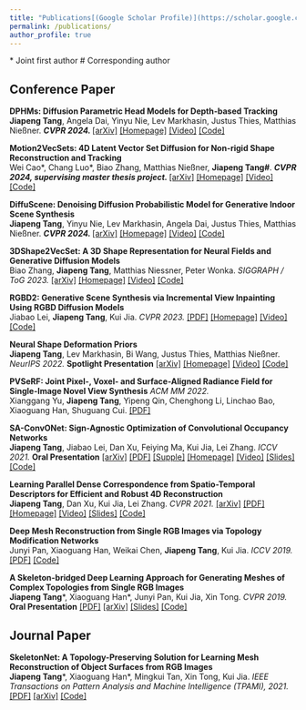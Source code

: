 ```yaml
---
title: "Publications[(Google Scholar Profile)](https://scholar.google.com/citations?user=llkY7TEAAAAJ&hl=zh-CN)"
permalink: /publications/
author_profile: true
---
```

\* Joint first author \# Corresponding author

## Conference Paper
<b>DPHMs: Diffusion Parametric Head Models for Depth-based Tracking</b> <br> <b>Jiapeng Tang</b>, Angela Dai, Yinyu Nie, Lev Markhasin, Justus Thies, Matthias Nießner. <b><i> CVPR 2024. </i></b> [[arXiv]](https://arxiv.org/abs/2312.01068.pdf) [[Homepage]](https://tangjiapeng.github.io/projects/DPHMs/) [[Video]](https://www.youtube.com/embed/w_EJ5LDJ7T4)  [[Code]](https://github.com/tangjiapeng/DPHMs)  

<b>Motion2VecSets: 4D Latent Vector Set Diffusion for Non-rigid Shape Reconstruction and Tracking</b> <br> Wei Cao\*, Chang Luo\*, Biao Zhang, Matthias Nießner, <b>Jiapeng Tang#</b>. <b><i> CVPR 2024, supervising master thesis project. </i></b> [[arXiv]](https://arxiv.org/abs/2312.01068.pdf) [[Homepage]](https://vveicao.github.io/projects/Motion2VecSets/) [[Video]](https://youtu.be/aKfmzxTyU_I)  [[Code]](https://github.com/VVeiCao/Motion2VecSets)  

<b>DiffuScene: Denoising Diffusion Probabilistic Model for Generative Indoor Scene Synthesis</b> <br> <b>Jiapeng Tang</b>, Yinyu Nie, Lev Markhasin, Angela Dai, Justus Thies, Matthias Nießner. <b><i> CVPR 2024. </i></b> [[arXiv]](https://arxiv.org/abs/2303.14207.pdf) [[Homepage]](https://tangjiapeng.github.io/projects/DiffuScene/) [[Video]](https://www.youtube.com/embed/VkBey2ZHA6E)  [[Code]](https://github.com/tangjiapeng/DiffuScene)  

<b>3DShape2VecSet: A 3D Shape Representation for Neural Fields and Generative Diffusion Models</b> <br> Biao Zhang, <b>Jiapeng Tang</b>, Matthias Niessner, Peter Wonka. <i> SIGGRAPH / ToG 2023. </i> [[arXiv]](https://arxiv.org/pdf/2301.11445.pdf) [[Homepage]](https://1zb.github.io/3DShape2VecSet/) [[Video]](https://www.youtube.com/watch?v=KKQsQccpBFk)  [[Code]](https://github.com/1zb/3DShape2VecSet)  

<b>RGBD2: Generative Scene Synthesis via Incremental View Inpainting Using RGBD Diffusion Models</b> <br> Jiabao Lei, <b>Jiapeng Tang</b>, Kui Jia. <i> CVPR 2023.</i> [[PDF]](https://openaccess.thecvf.com/content/CVPR2023/papers/Lei_RGBD2_Generative_Scene_Synthesis_via_Incremental_View_Inpainting_Using_RGBD_CVPR_2023_paper.pdf) [[Homepage]](https://jblei.site/proj/rgbd-diffusion/) [[Video]](https://youtu.be/lxR5gMvw_Aw)  [[Code]](https://github.com/Karbo123/RGBD-Diffusion) 

<b>Neural Shape Deformation Priors</b> <br> <b>Jiapeng Tang</b>, Lev Markhasin, Bi Wang, Justus Thies, Matthias Nießner. <i> NeurIPS 2022.</i> <b>Spotlight Presentation</b> [[arXiv]](https://arxiv.org/pdf/2210.05616.pdf) [[Homepage]](https://tangjiapeng.github.io/projects/NSDP/) [[Video]](https://youtu.be/neKuf85H0nE)  [[Code]](https://github.com/tangjiapeng/NSDP) 

<b>PVSeRF: Joint Pixel-, Voxel- and Surface-Aligned Radiance Field for Single-Image Novel View Synthesis</b> <i> ACM MM 2022.</i>  <br>  Xianggang Yu, <b>Jiapeng Tang</b>, Yipeng Qin, Chenghong Li, Linchao Bao, Xiaoguang Han, Shuguang Cui. [[PDF]](https://arxiv.org/abs/2202.04879)

<b>SA-ConvONet: Sign-Agnostic Optimization of Convolutional Occupancy Networks</b> <br> <b>Jiapeng Tang</b>, Jiabao Lei, Dan Xu, Feiying Ma, Kui Jia, Lei Zhang. <i> ICCV 2021.</i> <b>Oral Presentation</b> [[arXiv]](https://arxiv.org/abs/2105.03582) [[PDF]](https://openaccess.thecvf.com/content/ICCV2021/papers/Tang_SA-ConvONet_Sign-Agnostic_Optimization_of_Convolutional_Occupancy_Networks_ICCV_2021_paper.pdf) [[Supple]](https://openaccess.thecvf.com/content/ICCV2021/supplemental/Tang_SA-ConvONet_Sign-Agnostic_Optimization_ICCV_2021_supplemental.pdf) [[Homepage]](https://tangjiapeng.github.io/projects/SA-ConvONet/) [[Video]](https://www.youtube.com/watch?v=kus2JEgBqQg) [[Slides]](http://tangjiapeng.github.io/files/ICCV21_Slides.pdf) [[Code]](https://github.com/tangjiapeng/SA-ConvONet) 

<b>Learning Parallel Dense Correspondence from Spatio-Temporal Descriptors
for Efficient and Robust 4D Reconstruction</b> <br> <b>Jiapeng Tang</b>, Dan Xu, Kui Jia, Lei Zhang. <i> CVPR 2021.</i> [[arXiv]](https://arxiv.org/pdf/2103.16341.pdf) [[PDF]](https://openaccess.thecvf.com/content/CVPR2021/papers/Tang_Learning_Parallel_Dense_Correspondence_From_Spatio-Temporal_Descriptors_for_Efficient_and_CVPR_2021_paper.pdf) [[Homepage]](https://tangjiapeng.github.io/LPDC-Net) [[Video]](https://youtu.be/dhmuuzfRpNs) [[Slides]](http://tangjiapeng.github.io/files/CVPR21_Slides.pdf) [[Code]](https://github.com/Gorilla-Lab-SCUT/LPDC-Net)

<b>Deep Mesh Reconstruction from Single RGB Images
via Topology Modification Networks</b> <br> Junyi Pan, Xiaoguang Han, Weikai Chen, <b>Jiapeng Tang</b>, Kui Jia. <i> ICCV 2019.</i> [[PDF]](https://openaccess.thecvf.com/content_ICCV_2019/papers/Pan_Deep_Mesh_Reconstruction_From_Single_RGB_Images_via_Topology_Modification_ICCV_2019_paper.pdf) [[Code]](https://github.com/jnypan/TMNet)

<b>A Skeleton-bridged Deep Learning Approach for Generating Meshes
of Complex Topologies from Single RGB Images</b> <br> <b>Jiapeng Tang</b>\*, Xiaoguang Han\*, Junyi Pan, Kui Jia, Xin Tong. <i> CVPR 2019.</i> <b>Oral Presentation</b> [[PDF]](https://openaccess.thecvf.com/content_CVPR_2019/papers/Tang_A_Skeleton-Bridged_Deep_Learning_Approach_for_Generating_Meshes_of_Complex_CVPR_2019_paper.pdf) [[arXiv]](https://arxiv.org/abs/1903.04704) [[Slides]](http://tangjiapeng.github.io/files/CVPR19_Slides.pdf) [[Code]](https://github.com/Gorilla-Lab-SCUT/SkeletonBridgeRecon)

## Journal Paper

<b>SkeletonNet: A Topology-Preserving Solution for Learning Mesh Reconstruction of Object Surfaces from RGB Images</b> <br> <b>Jiapeng Tang</b>\*, Xiaoguang Han\*, Mingkui Tan, Xin Tong, Kui Jia. <i> IEEE Transactions on Pattern Analysis and Machine Intelligence (TPAMI), 2021.</i> [[PDF]](https://ieeexplore.ieee.org/document/9448418) [[arXiv]](https://arxiv.org/pdf/2008.05742.pdf) [[Code]](https://github.com/Gorilla-Lab-SCUT/SkeletonNet)
